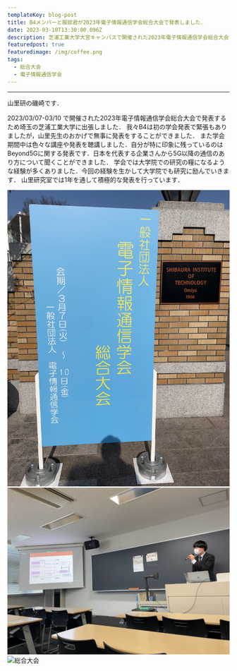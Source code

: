 ```yaml
---
templateKey: blog-post
title: B4メンバーと服部君が2023年電子情報通信学会総合大会で発表しました．
date: 2023-03-10T13:30:00.096Z
description: 芝浦工業大学大宮キャンパスで開催された2023年電子情報通信学会総合大会で，メンバー4人が発表をしてきました．
featuredpost: true
featuredimage: /img/coffee.png
tags:
  - 総合大会  
  - 電子情報通信学会
---
```


---

山里研の磯崎です．

2023/03/07-03/10 で開催された2023年電子情報通信学会総合大会で発表するため埼玉の芝浦工業大学に出張しました．
我々B4は初の学会発表で緊張もありましたが，山里先生のおかげで無事に発表をすることができました．
また学会期間中は色々な講座や発表を聴講しました．自分が特に印象に残っているのはBeyond5Gに関する発表です．日本を代表する企業さんから5G以降の通信のあり方について聞くことができました．
学会では大学院での研究の糧になるような経験が多くありました．今回の経験を生かして大学院でも研究に励んでいきます．
山里研究室では1年を通して積極的な発表を行っています．



![総合大会](./202303-sougoutaikai_1.png)
![総合大会](./202303-sougoutaikai_2.png)
![総合大会](./202303-sougoutaikai_3.png)